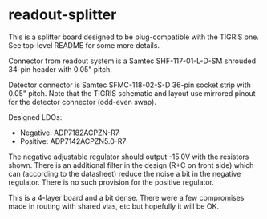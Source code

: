 # readout-splitter

This is a splitter board designed to be plug-compatible with the TIGRIS one.
See top-level README for some more details.

Connector from readout system is a Samtec SHF-117-01-L-D-SM shrouded 34-pin header
with 0.05" pitch.

Detector connector is Samtec SFMC-118-02-S-D 36-pin socket strip with 0.05" pitch.
Note that the TIGRIS schematic and layout use mirrored pinout for the detector connector
(odd-even swap).

Designed LDOs:

* Negative: ADP7182ACPZN-R7
* Positive: ADP7142ACPZN5.0-R7

The negative adjustable regulator should output -15.0V with the resistors shown.
There is an additional filter in the design (R+C on front side) which can
(according to the datasheet) reduce the noise a bit in the negative regulator.
There is no such provision for the positive regulator.

This is a 4-layer board and a bit dense.  There were a few compromises
made in routing with shared vias, etc but hopefully it will be OK.

